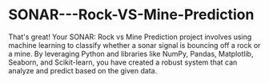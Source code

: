 # SONAR---Rock-VS-Mine-Prediction
That's great! Your SONAR: Rock vs Mine Prediction project involves using machine learning to classify whether a sonar signal is bouncing off a rock or a mine. By leveraging Python and libraries like NumPy, Pandas, Matplotlib, Seaborn, and Scikit-learn, you have created a robust system that can analyze and predict based on the given data.
